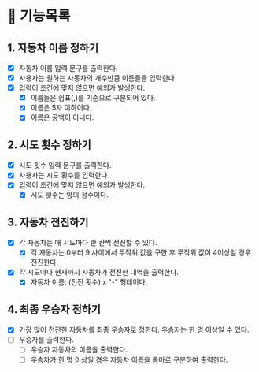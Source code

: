# 📄 기능목록

## 1. 자동차 이름 정하기

- [x] 자동차 이름 입력 문구를 출력한다.
- [x] 사용자는 원하는 자동차의 개수만큼 이름들을 입력한다.
- [x] 입력이 조건에 맞지 않으면 예외가 발생한다.
    - [x] 이름들은 쉼표(,)를 기준으로 구분되어 있다.
    - [x] 이름은 5자 이하이다.
    - [x] 이름은 공백이 아니다.

## 2. 시도 횟수 정하기

- [x] 시도 횟수 입력 문구를 출력한다.
- [x] 사용자는 시도 횟수를 입력한다.
- [x] 입력이 조건에 맞지 않으면 예외가 발생한다.
    -[x] 시도 횟수는 양의 정수이다.

## 3. 자동차 전진하기

- [x] 각 자동차는 매 시도마다 한 칸씩 전진할 수 있다.
    - [x] 각 자동차는 0부터 9 사이에서 무작위 값을 구한 후 무작위 값이 4이상일 경우 전진한다.
- [x] 각 시도마다 현재까지 자동차가 전진한 내역을 출력한다.
    - [x] 자동차 이름: (전진 횟수) x "-" 형태이다.

## 4. 최종 우승자 정하기

- [x] 가장 많이 전진한 자동차를 최종 우승자로 정한다. 우승자는 한 명 이상일 수 있다.
- [ ] 우승자를 출력한다.
    - [ ] 우승자 자동차의 이름을 출력한다.
    - [ ] 우승자가 한 명 이상일 경우 자동차 이름을 콤마로 구분하여 출력한다.
